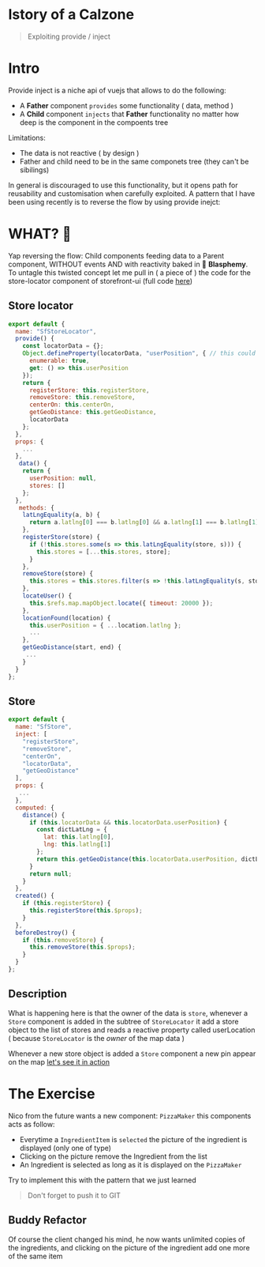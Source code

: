 # Istory of a Calzone

> Exploiting provide / inject

# Intro

Provide inject is a niche api of vuejs that allows to do the following:

- A **Father** component `provides` some functionality ( data, method )
- A **Child** component `injects` that **Father** functionality no matter how deep is the component in the compoents tree

Limitations:

- The data is not reactive ( by design )
- Father and child need to be in the same componets tree (they can't be sibilings)

In general is discouraged to use this functionality, but it opens path for reusability and customisation when carefully exploited.
A pattern that I have been using recently is to reverse the flow by using provide inejct:

# WHAT? 👀

Yap reversing the flow: Child components feeding data to a Parent component, WITHOUT events AND with reactivity baked in 👀 **Blasphemy**.
To untagle this twisted concept let me pull in ( a piece of ) the code for the store-locator component of storefront-ui (full code [here](https://github.com/DivanteLtd/storefront-ui/tree/master/packages/vue/src/components/organisms/SfStoreLocator))

## Store locator

```javascript
export default {
  name: "SfStoreLocator",
  provide() {
    const locatorData = {};
    Object.defineProperty(locatorData, "userPosition", { // this could be rewritten with the observable API
      enumerable: true,
      get: () => this.userPosition
    });
    return {
      registerStore: this.registerStore,
      removeStore: this.removeStore,
      centerOn: this.centerOn,
      getGeoDistance: this.getGeoDistance,
      locatorData
    };
  },
  props: {
    ...
  },
   data() {
    return {
      userPosition: null,
      stores: []
    };
  },
   methods: {
    latLngEquality(a, b) {
      return a.latlng[0] === b.latlng[0] && a.latlng[1] === b.latlng[1];
    },
    registerStore(store) {
      if (!this.stores.some(s => this.latLngEquality(store, s))) {
        this.stores = [...this.stores, store];
      }
    },
    removeStore(store) {
      this.stores = this.stores.filter(s => !this.latLngEquality(s, store));
    },
    locateUser() {
      this.$refs.map.mapObject.locate({ timeout: 20000 });
    },
    locationFound(location) {
      this.userPosition = { ...location.latlng };
      ...
    },
    getGeoDistance(start, end) {
     ...
    }
  }
};
```

## Store

```javascript
export default {
  name: "SfStore",
  inject: [
    "registerStore",
    "removeStore",
    "centerOn",
    "locatorData",
    "getGeoDistance"
  ],
  props: {
   ...
  },
  computed: {
    distance() {
      if (this.locatorData && this.locatorData.userPosition) {
        const dictLatLng = {
          lat: this.latlng[0],
          lng: this.latlng[1]
        };
        return this.getGeoDistance(this.locatorData.userPosition, dictLatLng);
      }
      return null;
    }
  },
  created() {
    if (this.registerStore) {
      this.registerStore(this.$props);
    }
  },
  beforeDestroy() {
    if (this.removeStore) {
      this.removeStore(this.$props);
    }
  }
};
```

## Description

What is happening here is that the owner of the data is `store`, whenever a `Store` component is added in the subtree of `StoreLocator` it add a store object to the list of stores and reads a reactive property called userLocation ( because `StoreLocator` is the _owner_ of the map data )

Whenever a new store object is added a `Store` component a new pin appear on the map [let's see it in action](https://storybook.storefrontui.io/?path=/story/organisms-storelocator--basic)

# The Exercise

Nico from the future wants a new component: `PizzaMaker` this components acts as follow:

- Everytime a `IngredientItem` is `selected` the picture of the ingredient is displayed (only one of type)
- Clicking on the picture remove the Ingredient from the list
- An Ingredient is selected as long as it is displayed on the `PizzaMaker`

Try to implement this with the pattern that we just learned

> Don't forget to push it to GIT

## Buddy Refactor

Of course the client changed his mind, he now wants unlimited copies of the ingredients, and clicking on the picture of the ingredient add one more of the same item
